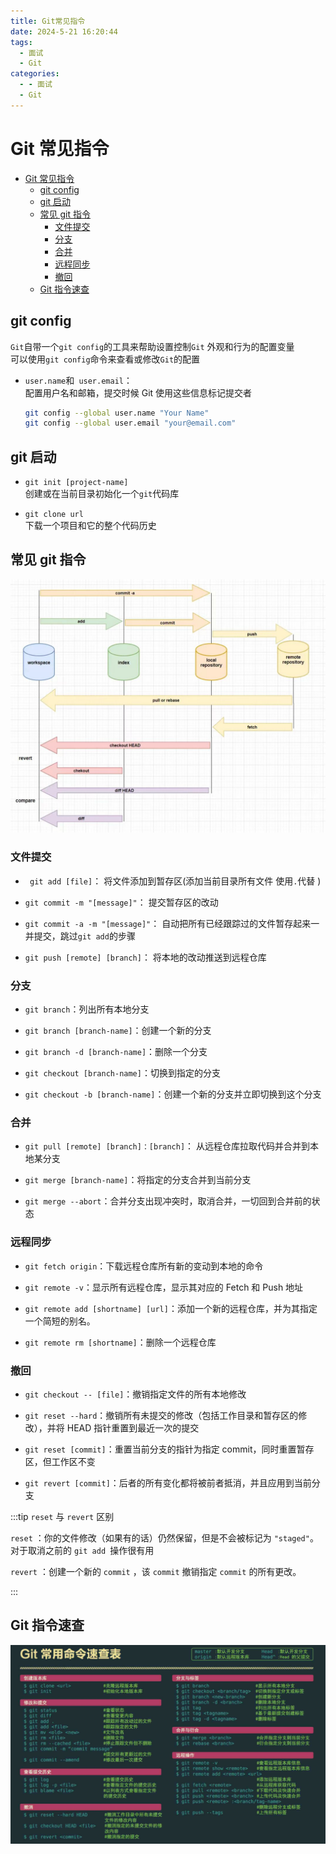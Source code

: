 ```yaml
---
title: Git常见指令
date: 2024-5-21 16:20:44
tags:
  - 面试
  - Git
categories:
  - - 面试
  - Git
---
```


<!-- @format -->

# Git 常见指令

- [Git 常见指令](#git-常见指令)
  - [git config](#git-config)
  - [git 启动](#git-启动)
  - [常见 git 指令](#常见-git-指令)
    - [文件提交](#文件提交)
    - [分支](#分支)
    - [合并](#合并)
    - [远程同步](#远程同步)
    - [撤回](#撤回)
  - [Git 指令速查](#git-指令速查)

## git config

`Git`自带一个`git config`的工具来帮助设置控制`Git` 外观和行为的配置变量  
可以使用`git config`命令来查看或修改`Git`的配置

- `user.name`和` user.email`：  
  配置用户名和邮箱，提交时候 Git 使用这些信息标记提交者

  ```sh
  git config --global user.name "Your Name"
  git config --global user.email "your@email.com"
  ```

## git 启动

- `git init [project-name]`  
  创建或在当前目录初始化一个`git`代码库

- `git clone url`  
  下载一个项目和它的整个代码历史

## 常见 git 指令

![git 指令](../images/blog-2024-05-21-15-19-48.png)

### 文件提交

- ` git add [file]`： 将文件添加到暂存区(添加当前目录所有文件 使用`.`代替 )

- `git commit -m "[message]"`： 提交暂存区的改动

- `git commit -a -m "[message]"`： 自动把所有已经跟踪过的文件暂存起来一并提交，跳过`git add`的步骤

- `git push [remote] [branch]`： 将本地的改动推送到远程仓库

### 分支

- `git branch`：列出所有本地分支

- `git branch [branch-name]`：创建一个新的分支

- `git branch -d [branch-name]`：删除一个分支

- `git checkout [branch-name]`：切换到指定的分支

- `git checkout -b [branch-name]`：创建一个新的分支并立即切换到这个分支

### 合并

- `git pull [remote] [branch]：[branch]`： 从远程仓库拉取代码并合并到本地某分支

- `git merge [branch-name]`：将指定的分支合并到当前分支

- `git merge --abort`：合并分支出现冲突时，取消合并，一切回到合并前的状态

### 远程同步

- `git fetch origin`：下载远程仓库所有新的变动到本地的命令

- `git remote -v`：显示所有远程仓库，显示其对应的 Fetch 和 Push 地址

- `git remote add [shortname] [url]`：添加一个新的远程仓库，并为其指定一个简短的别名。

- `git remote rm [shortname]`：删除一个远程仓库

### 撤回

- `git checkout -- [file]`：撤销指定文件的所有本地修改

- `git reset --hard`：撤销所有未提交的修改（包括工作目录和暂存区的修改），并将 HEAD 指针重置到最近一次的提交

- `git reset [commit]`：重置当前分支的指针为指定 commit，同时重置暂存区，但工作区不变

- `git revert [commit]`：后者的所有变化都将被前者抵消，并且应用到当前分支

:::tip `reset` 与 `revert` 区别

`reset` ：你的文件修改（如果有的话）仍然保留，但是不会被标记为 `"staged"`。对于取消之前的 `git add `操作很有用

`revert` ：创建一个新的 `commit` ，该 `commit` 撤销指定 `commit` 的所有更改。

:::

## Git 指令速查

![Git指令速查](../images/blog-2024-05-21-15-34-13.png)
